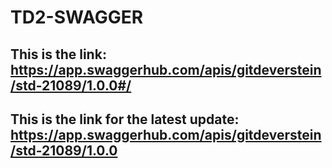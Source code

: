 # TD2-SWAGGER
## This is the link: https://app.swaggerhub.com/apis/gitdeverstein/std-21089/1.0.0#/
## This is the link for the latest update: https://app.swaggerhub.com/apis/gitdeverstein/std-21089/1.0.0

